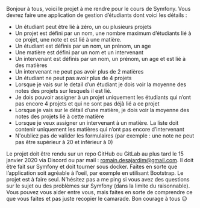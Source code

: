 Bonjour à tous, voici le projet à me rendre pour le cours de Symfony. 
Vous devrez faire une application de gestion d’étudiants dont voici les détails :
- Un étudiant  peut être lié à zéro, un ou plusieurs projets
- Un projet est défini par un nom, une nombre maximum d’étudiants lié à ce projet, une note et est lié à une matière.
- Un étudiant est définis par un nom, un prénom, un age 
- Une matière est défini par un nom et un intervenant
- Un intervenant est définis par un nom, un prénom, un age et est lié à des matières
- Un intervenant ne peut pas avoir plus de 2 matières
- Un étudiant ne peut pas avoir plus de 4 projets
- Lorsque je vais sur le detail d’un étudiant je dois voir la moyenne des notes des projets sur lesquels il est lié.
- Je dois pouvoir assigner à un projet uniquement les étudiants qui n’ont pas encore 4 projets et qui ne sont pas déjà lié a ce projet
- Lorsque je vais sur le détail d’une matière, je dois voir la moyenne des notes des projets lié à cette matière
- Lorsque je veux assigner un intervenant à un matière. La liste doit contenir uniquement les matières qui n’ont pas encore d’intervenant
- N'oubliez pas de valider les formulaires (par exemple : une note ne peut pas être supérieur à 20 et inférieur à 0)

Le projet doit être rendu sur un repo GitHub ou GitLab au plus tard le 15 janvier 2020 via Discord ou par mail : romain.desajardim@gmail.com. Il doit être fait sur Symfony et doit tourner sous docker. Faites en sorte que l’application soit agréable à l’oeil, par exemple en utilisant Bootstrap.
Le projet est à faire seul. 
N’hésitez pas a me ping si vous avez des questions sur le sujet ou des problèmes sur Symfony (dans la limite du raisonnable).
Vous pouvez vous aider entre vous, mais faites en sorte de comprendre ce que vous faites et pas juste recopier le camarade.
Bon courage à tous :wink: